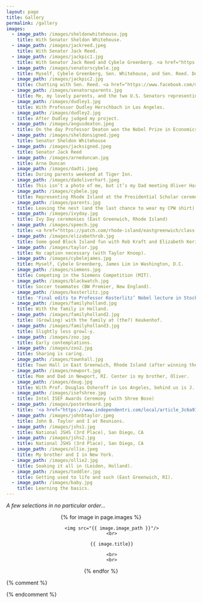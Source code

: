 ```yaml
---
layout: page
title: Gallery
permalink: /gallery
images:
  - image_path: /images/sheldonwhitehouse.jpg
    title: With Senator Sheldon Whitehouse.
  - image_path: /images/jackreed.jpeg
    title: With Senator Jack Reed.
  - image_path: /images/jackpic1.jpg
    title: With Senator Jack Reed and Cybele Greenberg. <a href="https://www.facebook.com/media/set/?vanity=SenJackReed&set=a.314127948677821">(Photo credit to Sen. Reed)</a>
  - image_path: /images/senatorscybele.jpg
    title: Myself, Cybele Greenberg, Sen. Whitehouse, and Sen. Reed. During the pres. scholar events in DC.
  - image_path: /images/jackpic2.jpg
    title: Chatting with Sen. Reed. <a href="https://www.facebook.com/media/set/?vanity=SenJackReed&set=a.314127948677821">(Photo credit to Sen. Reed)</a>
  - image_path: /images/senatorsparents.jpg
    title: Me, my lovely parents, and the two U.S. Senators representing Rhode Island.
  - image_path: /images/dudley1.jpg
    title: With Professor Dudley Herschbach in Los Angeles.
  - image_path: /images/dudley2.jpg
    title: After Dudley judged my project.
  - image_path: /images/angusdeaton.jpeg
    title: On the day Professor Deaton won the Nobel Prize in Economics for his work on welfare and global poverty. He initially suggested a selfie. Cecilia Rouse behind us.
  - image_path: /images/sheldonsigned.jpeg
    title: Senator Sheldon Whitehouse
  - image_path: /images/jacksigned.jpeg
    title: Senator Jack Reed
  - image_path: /images/arneduncan.jpg
    title: Arne Duncan
  - image_path: /images/dadti.jpeg
    title: During parents weekend at Tiger Inn.
  - image_path: /images/dadoliverhart.jpeg
    title: This isn’t a photo of me, but it’s my Dad meeting Oliver Hart in Stockholm in 2016. Congrats to Professor Hart (for his contributions to contract theory)!
  - image_path: /images/cybele.jpg
    title: Representing Rhode Island at the Presidential Scholar ceremonies in Washington, D.C.
  - image_path: /images/parents.jpg
    title: Leaving the nest (and the last chance to wear my CPW shirt)
  - image_path: /images/ivyday.jpg
    title: Ivy Day ceremonies (East Greenwich, Rhode Island)
  - image_path: /images/speech.jpg
    title: <a href="https://patch.com/rhode-island/eastgreenwich/class-of-2012-goes-out-big">Graduation</a> (East Greenwich High School)
  - image_path: /images/elizabethrob.jpg
    title: Some good Block Island fun with Rob Kraft and Elizabeth Kerin.
  - image_path: /images/taylor.jpg
    title: No caption necessary (with Taylor Knoop).
  - image_path: /images/cybelejames.jpg
    title: Myself, Cybele Greenberg, James Lim in Washington, D.C.
  - image_path: /images/siemens.jpg
    title: Competing in the Siemens Competition (MIT).
  - image_path: /images/blackwatch.jpg
    title: Soccer teammates (BW Premier, New England).
  - image_path: /images/kosterlitz.jpg
    title: 'Final edits to Professor Kosterlitz’ Nobel lecture in Stockholm. Also not a picture of me. (Fun fact: My applied math research and Prof. Kosterlitz’ groundbreaking paper on two-dimensional phase transitions were both published in the Journal of Physics: Condensed Matter! His in 1972 and mine in 2013.)'
  - image_path: /images/familyholland.jpg
    title: With the family in Holland.
  - image_path: /images/familyholland2.jpg
    title: (Growling) with the family at (the?) Keukenhof.
  - image_path: /images/familyholland3.jpg
    title: Slightly less growl-y.
  - image_path: /images/zoo.jpg
    title: Early contemplations.
  - image_path: /images/zoo2.jpg
    title: Sharing is caring.
  - image_path: /images/townhall.jpg
    title: Town Hall in East Greenwich, Rhode Island (after winning the Rhode Island Science Fair).
  - image_path: /images/newport.jpg
    title: Mom and Dad in Newport, RI. Center is my brother, Oliver.
  - image_path: /images/doug.jpg
    title: With Prof. Douglas Osheroff in Los Angeles, behind us is J. Michael Bishop.
  - image_path: /images/isefshree.jpg
    title: Intel ISEF Awards Ceremony (with Shree Bose)
  - image_path: /images/posterboard.jpg
    title: '<a href="https://www.independentri.com/local/article_3c6a91d7-4cda-5152-a160-26bb648666ee.html">Photo by Michael Derr (The Independent)</a>'
  - image_path: /images/johnbtaylor.jpeg
    title: John B. Taylor and I at Reunions.
  - image_path: /images/jshs1.jpg
    title: National JSHS (3rd Place), San Diego, CA
  - image_path: /images/jshs2.jpg
    title: National JSHS (3rd Place), San Diego, CA
  - image_path: /images/ollie.jpeg
    title: My brother and I in New York.
  - image_path: /images/ollie2.jpg
    title: Soaking it all in (Leiden, Holland).
  - image_path: /images/toddler.jpg
    title: Getting used to life and such (East Greenwich, RI).
  - image_path: /images/baby.jpg
    title: Learning the basics.
---
```



*A few selections in no particular order...*

<center>
  {% for image in page.images %}

			<img src="{{ image.image_path }}"/>
			<br>

			{{ image.title}}

			<br>
			<br>

  {% endfor %}
</center>



{% comment %}
<ul class="gallery">

</ul>
{% endcomment %}
